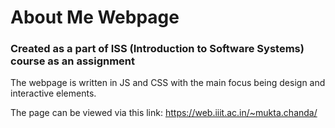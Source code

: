 # About Me Webpage

### Created as a part of ISS (Introduction to Software Systems) course as an assignment

The webpage is written in JS and CSS with the main focus being design and interactive elements.
  
  The page can be viewed via this link:
https://web.iiit.ac.in/~mukta.chanda/
